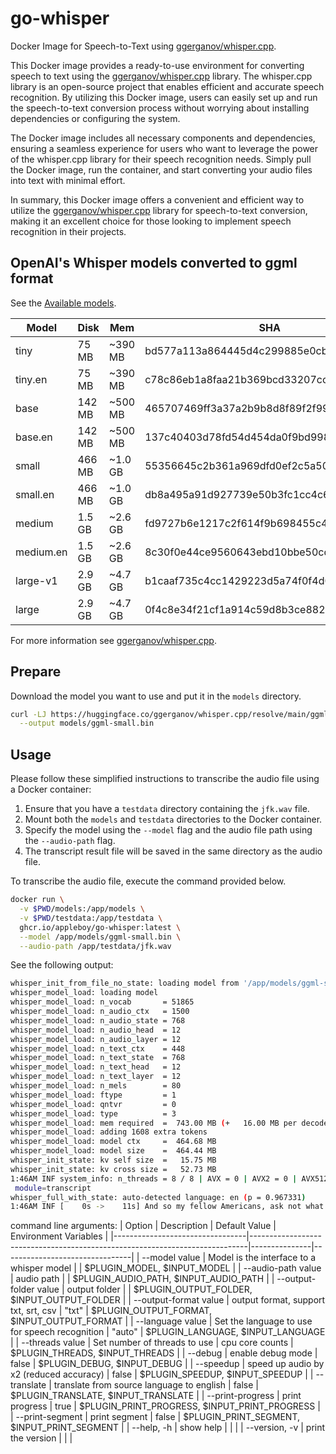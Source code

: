 # go-whisper

Docker Image for Speech-to-Text using [ggerganov/whisper.cpp][1].

This Docker image provides a ready-to-use environment for converting speech to text using the [ggerganov/whisper.cpp][1] library. The whisper.cpp library is an open-source project that enables efficient and accurate speech recognition. By utilizing this Docker image, users can easily set up and run the speech-to-text conversion process without worrying about installing dependencies or configuring the system.

The Docker image includes all necessary components and dependencies, ensuring a seamless experience for users who want to leverage the power of the whisper.cpp library for their speech recognition needs. Simply pull the Docker image, run the container, and start converting your audio files into text with minimal effort.

In summary, this Docker image offers a convenient and efficient way to utilize the [ggerganov/whisper.cpp][1] library for speech-to-text conversion, making it an excellent choice for those looking to implement speech recognition in their projects.

[1]:https://github.com/ggerganov/whisper.cpp

## OpenAI's Whisper models converted to ggml format

See the [Available models][2].

| Model      | Disk    | Mem       | SHA                                          |
|------------|---------|-----------|----------------------------------------------|
| tiny       | 75 MB   | ~390 MB   | bd577a113a864445d4c299885e0cb97d4ba92b5f     |
| tiny.en    | 75 MB   | ~390 MB   | c78c86eb1a8faa21b369bcd33207cc90d64ae9df     |
| base       | 142 MB  | ~500 MB   | 465707469ff3a37a2b9b8d8f89f2f99de7299dac     |
| base.en    | 142 MB  | ~500 MB   | 137c40403d78fd54d454da0f9bd998f78703390c     |
| small      | 466 MB  | ~1.0 GB   | 55356645c2b361a969dfd0ef2c5a50d530afd8d5     |
| small.en   | 466 MB  | ~1.0 GB   | db8a495a91d927739e50b3fc1cc4c6b8f6c2d022     |
| medium     | 1.5 GB  | ~2.6 GB   | fd9727b6e1217c2f614f9b698455c4ffd82463b4     |
| medium.en  | 1.5 GB  | ~2.6 GB   | 8c30f0e44ce9560643ebd10bbe50cd20eafd3723     |
| large-v1   | 2.9 GB  | ~4.7 GB   | b1caaf735c4cc1429223d5a74f0f4d0b9b59a299     |
| large      | 2.9 GB  | ~4.7 GB   | 0f4c8e34f21cf1a914c59d8b3ce882345ad349d6     |

For more information see [ggerganov/whisper.cpp][3].

[2]: https://huggingface.co/ggerganov/whisper.cpp/tree/main
[3]: https://github.com/ggerganov/whisper.cpp/tree/master/models

## Prepare

Download the model you want to use and put it in the `models` directory.

```sh
curl -LJ https://huggingface.co/ggerganov/whisper.cpp/resolve/main/ggml-small.bin \
  --output models/ggml-small.bin
```

## Usage

Please follow these simplified instructions to transcribe the audio file using a Docker container:

1. Ensure that you have a `testdata` directory containing the `jfk.wav` file.
2. Mount both the `models` and `testdata` directories to the Docker container.
3. Specify the model using the `--model` flag and the audio file path using the `--audio-path` flag.
4. The transcript result file will be saved in the same directory as the audio file.

To transcribe the audio file, execute the command provided below.

```sh
docker run \
  -v $PWD/models:/app/models \
  -v $PWD/testdata:/app/testdata \
  ghcr.io/appleboy/go-whisper:latest \
  --model /app/models/ggml-small.bin \
  --audio-path /app/testdata/jfk.wav
```

See the following output:

```sh
whisper_init_from_file_no_state: loading model from '/app/models/ggml-small.bin'
whisper_model_load: loading model
whisper_model_load: n_vocab       = 51865
whisper_model_load: n_audio_ctx   = 1500
whisper_model_load: n_audio_state = 768
whisper_model_load: n_audio_head  = 12
whisper_model_load: n_audio_layer = 12
whisper_model_load: n_text_ctx    = 448
whisper_model_load: n_text_state  = 768
whisper_model_load: n_text_head   = 12
whisper_model_load: n_text_layer  = 12
whisper_model_load: n_mels        = 80
whisper_model_load: ftype         = 1
whisper_model_load: qntvr         = 0
whisper_model_load: type          = 3
whisper_model_load: mem required  =  743.00 MB (+   16.00 MB per decoder)
whisper_model_load: adding 1608 extra tokens
whisper_model_load: model ctx     =  464.68 MB
whisper_model_load: model size    =  464.44 MB
whisper_init_state: kv self size  =   15.75 MB
whisper_init_state: kv cross size =   52.73 MB
1:46AM INF system_info: n_threads = 8 / 8 | AVX = 0 | AVX2 = 0 | AVX512 = 0 | FMA = 0 | NEON = 1 | ARM_FMA = 1 | F16C = 0 | FP16_VA = 0 | WASM_SIMD = 0 | BLAS = 0 | SSE3 = 0 | VSX = 0 | COREML = 0 | 
 module=transcript
whisper_full_with_state: auto-detected language: en (p = 0.967331)
1:46AM INF [    0s ->    11s] And so my fellow Americans, ask not what your country can do for you, ask what you can do for your country. module=transcript
```

command line arguments:
| Option                          | Description                                                                 | Default Value | Environment Variables          |
|---------------------------------|-----------------------------------------------------------------------------|---------------|--------------------------------|
| --model value                   | Model is the interface to a whisper model                                   |               | $PLUGIN_MODEL, $INPUT_MODEL    |
| --audio-path value              | audio path                                                                  |               | $PLUGIN_AUDIO_PATH, $INPUT_AUDIO_PATH |
| --output-folder value           | output folder                                                               |               | $PLUGIN_OUTPUT_FOLDER, $INPUT_OUTPUT_FOLDER |
| --output-format value           | output format, support txt, srt, csv                                        | "txt"         | $PLUGIN_OUTPUT_FORMAT, $INPUT_OUTPUT_FORMAT |
| --language value                | Set the language to use for speech recognition                              | "auto"        | $PLUGIN_LANGUAGE, $INPUT_LANGUAGE |
| --threads value                 | Set number of threads to use                                                | cpu core counts             | $PLUGIN_THREADS, $INPUT_THREADS |
| --debug                         | enable debug mode                                                           | false         | $PLUGIN_DEBUG, $INPUT_DEBUG    |
| --speedup                       | speed up audio by x2 (reduced accuracy)                                     | false         | $PLUGIN_SPEEDUP, $INPUT_SPEEDUP |
| --translate                     | translate from source language to english                                   | false         | $PLUGIN_TRANSLATE, $INPUT_TRANSLATE |
| --print-progress                | print progress                                                              | true          | $PLUGIN_PRINT_PROGRESS, $INPUT_PRINT_PROGRESS |
| --print-segment                 | print segment                                                               | false         | $PLUGIN_PRINT_SEGMENT, $INPUT_PRINT_SEGMENT |
| --help, -h                      | show help                                                                   |               |                                |
| --version, -v                   | print the version                                                           |               |                                |
